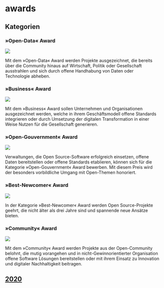 # awards

## Kategorien

### »Open-Data« Award

![](https://upload.wikimedia.org/wikipedia/commons/thumb/f/ff/Icon_DINA_Voraussetzungen_Digitale_Nachhaltigkeit_03_Semantische_Daten_Farbig.svg/240px-Icon_DINA_Voraussetzungen_Digitale_Nachhaltigkeit_03_Semantische_Daten_Farbig.svg.png)

Mit dem »Open-Data« Award werden Projekte ausgezeichnet, die bereits über die Community hinaus auf Wirtschaft, Politik oder Gesellschaft ausstrahlen und sich durch offene Handhabung von Daten oder Technologie abheben.

### »Business« Award

![](https://upload.wikimedia.org/wikipedia/commons/thumb/7/7c/Icon_DINA_Voraussetzungen_Digitale_Nachhaltigkeit_09_Breit_Abgest%C3%BCtzte_Finanzierung_Farbig.svg/240px-Icon_DINA_Voraussetzungen_Digitale_Nachhaltigkeit_09_Breit_Abgest%C3%BCtzte_Finanzierung_Farbig.svg.png)

Mit dem »Business« Award sollen Unternehmen und Organisationen ausgezeichnet werden, welche in ihrem Geschäftsmodell offene Standards integrieren oder durch Umsetzung der digitalen Transformation in einer Weise Nutzen für die Gesellschaft generieren.

### »Open-Gouvernment« Award

![](https://upload.wikimedia.org/wikipedia/commons/thumb/1/1f/Icon_DINA_Schwerpunkte_Parldigi_03_Open_Government_Data_Farbig.svg/240px-Icon_DINA_Schwerpunkte_Parldigi_03_Open_Government_Data_Farbig.svg.png)

Verwaltungen, die Open Source-Software erfolgreich einsetzen, offene Daten bereitstellen oder offene Standards etablieren, können sich für die Kategorie »Open-Gouvernment« Award bewerben. Mit diesem Preis wird der besonders vorbildliche Umgang mit Open-Themen honoriert.

### »Best-Newcomer« Award

![](https://upload.wikimedia.org/wikipedia/commons/thumb/f/fa/Icon_DINA_Schwerpunkte_Parldigi_02_Open_Standards_Farbig.svg/240px-Icon_DINA_Schwerpunkte_Parldigi_02_Open_Standards_Farbig.svg.png)

In der Kategorie »Best-Newcomer« Award werden Open Source-Projekte geehrt, die nicht älter als drei Jahre sind und spannende neue Ansätze bieten.

### »Community« Award

![](https://upload.wikimedia.org/wikipedia/commons/thumb/b/b3/Icon_DINA_Voraussetzungen_Digitale_Nachhaltigkeit_07_Partizipationskultur_Farbig.svg/240px-Icon_DINA_Voraussetzungen_Digitale_Nachhaltigkeit_07_Partizipationskultur_Farbig.svg.png)

Mit dem »Community« Award werden Projekte aus der Open-Community belohnt, die mutig vorangehen und in nicht-Gewinnorientierter Organisation offene Software Lösungen bereitstellen oder mit ihrem Einsatz zu Innovation und digitaler Nachhaltigkeit beitragen.

## [2020](2020)
